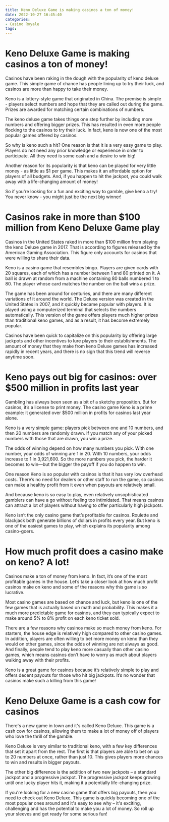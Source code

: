 ```yaml
---
title: Keno Deluxe Game is making casinos a ton of money!
date: 2022-10-27 16:45:40
categories:
- Casino Royale
tags:
---
```



#  Keno Deluxe Game is making casinos a ton of money!

Casinos have been raking in the dough with the popularity of keno deluxe game. This simple game of chance has people lining up to try their luck, and casinos are more than happy to take their money.

Keno is a lottery-style game that originated in China. The premise is simple - players select numbers and hope that they are called out during the game. Prizes are awarded for matching certain combinations of numbers.

The keno deluxe game takes things one step further by including more numbers and offering bigger prizes. This has resulted in even more people flocking to the casinos to try their luck. In fact, keno is now one of the most popular games offered by casinos.

So why is keno such a hit? One reason is that it is a very easy game to play. Players do not need any prior knowledge or experience in order to participate. All they need is some cash and a desire to win big!

Another reason for its popularity is that keno can be played for very little money - as little as $1 per game. This makes it an affordable option for players of all budgets. And, if you happen to hit the jackpot, you could walk away with a life-changing amount of money!

So if you're looking for a fun and exciting way to gamble, give keno a try! You never know - you might just be the next big winner!

#  Casinos rake in more than $100 million from Keno Deluxe Game play

Casinos in the United States raked in more than $100 million from playing the keno Deluxe game in 2017. That is according to figures released by the American Gaming Association. This figure only accounts for casinos that were willing to share their data.

Keno is a casino game that resembles bingo. Players are given cards with 20 squares, each of which has a number between 1 and 80 printed on it. A ball is drawn at random from a machine containing 80 balls numbered 1 to 80. The player whose card matches the number on the ball wins a prize.

The game has been around for centuries, and there are many different variations of it around the world. The Deluxe version was created in the United States in 2007, and it quickly became popular with players. It is played using a computerized terminal that selects the numbers automatically. This version of the game offers players much higher prizes than traditional keno games, and as a result, it has become extremely popular.

Casinos have been quick to capitalize on this popularity by offering large jackpots and other incentives to lure players to their establishments. The amount of money that they make from keno Deluxe games has increased rapidly in recent years, and there is no sign that this trend will reverse anytime soon.

#  Keno pays out big for casinos: over $500 million in profits last year

Gambling has always been seen as a bit of a sketchy proposition. But for casinos, it’s a license to print money. The casino game Keno is a prime example: it generated over $500 million in profits for casinos last year alone.

Keno is a very simple game: players pick between one and 10 numbers, and then 20 numbers are randomly drawn. If you match any of your picked numbers with those that are drawn, you win a prize.

The odds of winning depend on how many numbers you pick. With one number, your odds of winning are 1 in 20. With 10 numbers, your odds increase to 1 in 3,921,600. So the more numbers you pick, the harder it becomes to win—but the bigger the payoff if you do happen to win.

One reason Keno is so popular with casinos is that it has very low overhead costs. There’s no need for dealers or other staff to run the game, so casinos can make a healthy profit from it even when payouts are relatively small.

And because keno is so easy to play, even relatively unsophisticated gamblers can have a go without feeling too intimidated. That means casinos can attract a lot of players without having to offer particularly high jackpots.

Keno isn’t the only casino game that’s profitable for casinos. Roulette and blackjack both generate billions of dollars in profits every year. But keno is one of the easiest games to play, which explains its popularity among casino-goers.

#  How much profit does a casino make on keno? A lot!

Casinos make a ton of money from keno. In fact, it’s one of the most profitable games in the house. Let’s take a closer look at how much profit casinos make on keno and some of the reasons why this game is so lucrative.

Most casino games are based on chance and luck, but keno is one of the few games that is actually based on math and probability. This makes it a much more predictable game for casinos, and they can typically expect to make around 5% to 8% profit on each keno ticket sold.

There are a few reasons why casinos make so much money from keno. For starters, the house edge is relatively high compared to other casino games. In addition, players are often willing to bet more money on keno than they would on other games, since the odds of winning are not always as good. And finally, people tend to play keno more casually than other casino games, which means casinos don’t have to worry as much about players walking away with their profits.

Keno is a great game for casinos because it’s relatively simple to play and offers decent payouts for those who hit big jackpots. It’s no wonder that casinos make such a killing from this game!

#  Keno Deluxe Game is a cash cow for casinos

There's a new game in town and it's called Keno Deluxe. This game is a cash cow for casinos, allowing them to make a lot of money off of players who love the thrill of the gamble.

Keno Deluxe is very similar to traditional keno, with a few key differences that set it apart from the rest. The first is that players are able to bet on up to 20 numbers at once, rather than just 10. This gives players more chances to win and results in bigger payouts.

The other big difference is the addition of two new jackpots – a standard jackpot and a progressive jackpot. The progressive jackpot keeps growing until one lucky player hits it, making it a potentially life-changing prize.

If you're looking for a new casino game that offers big payouts, then you need to check out Keno Deluxe. This game is quickly becoming one of the most popular ones around and it's easy to see why – it's exciting, challenging and has the potential to make you a lot of money. So roll up your sleeves and get ready for some serious fun!